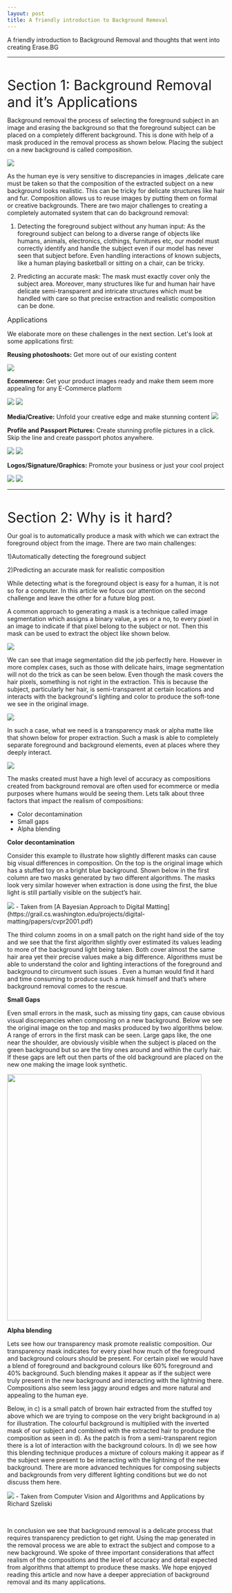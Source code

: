 ```yaml
---
layout: post
title: A friendly introduction to Background Removal
---
```

A friendly introduction to Background Removal and thoughts that went into creating Erase.BG

---

&nbsp;

<font size="6"> Section 1: Background Removal and it’s Applications </font> 


Background removal the process of selecting the foreground subject in an image and erasing the background so that the foreground subject can be placed on a completely different background. This is done with help of a mask produced in the removal process as shown below. Placing the subject on a new background is called composition. 


<img src="https://github.com/bluesky314/bluesky314.github.io/blob/master/images/bgremoval/intro.jpg?raw=true" >

As the human eye is very sensitive to discrepancies in images ,delicate care must be taken so that the composition of the extracted subject on a new background looks realistic. This can be tricky for delicate structures like hair and fur. Composition allows us to reuse images by putting them on formal or creative backgrounds. There are two major challenges to creating a completely automated system that can do background removal: 

1) Detecting the foreground subject without any human input: As the foreground subject can belong to a diverse range of objects like humans, animals, electronics, clothings, furnitures etc, our model must correctly identify and handle the subject even if our model has never seen that subject before. Even handling interactions of known subjects, like a human playing basketball or sitting on a chair, can be tricky. 

2) Predicting an accurate mask: The mask must exactly cover only the subject area. Moreover, many structures like fur and human hair have delicate semi-transparent and intricate structures which must be handled with care so that precise extraction and realistic composition can be done.

<font size="3"> Applications </font> 


We elaborate more on these challenges in the next section. Let's look at some applications first:

**Reusing photoshoots:** Get more out of our existing content

<img src="https://github.com/bluesky314/bluesky314.github.io/blob/master/images/bgremoval/model.jpg?raw=true" >

**Ecommerce:** Get your product images ready and make them seem more appealing for any E-Commerce platform 

<img src="https://github.com/bluesky314/bluesky314.github.io/blob/master/images/bgremoval/shirt.jpg?raw=true" >
<img src="https://github.com/bluesky314/bluesky314.github.io/blob/master/images/bgremoval/shoe.jpg?raw=true" >


**Media/Creative:** Unfold your creative edge and make stunning content
<img src="https://github.com/bluesky314/bluesky314.github.io/blob/master/images/bgremoval/media.jpg?raw=true" >


**Profile and Passport Pictures:** Create stunning profile pictures in a click. Skip the line and create passport photos anywhere.

<img src="https://github.com/bluesky314/bluesky314.github.io/blob/master/images/bgremoval/profilepic.jpg?raw=true" >

<img src="https://github.com/bluesky314/bluesky314.github.io/blob/master/images/bgremoval/passport.jpg?raw=true" >


**Logos/Signature/Graphics:** Promote your business or just your cool project

<img src="https://github.com/bluesky314/bluesky314.github.io/blob/master/images/bgremoval/graphic.png?raw=true" >

<img src="https://github.com/bluesky314/bluesky314.github.io/blob/master/images/bgremoval/sig.jpg?raw=true" >

---


&nbsp;

<font size="6"> Section 2: Why is it hard? </font> 



Our goal is to automatically produce a mask with which we can extract the foreground object from the image. There are two main challenges:

1)Automatically detecting the foreground subject

2)Predicting an accurate mask for realistic composition

While detecting what is the foreground object is easy for a human, it is not so for a computer. In this article we focus our attention on the second challenge and leave the other for a future blog post.

A common approach to generating a mask is a technique called image segmentation which assigns a binary value, a yes or a no, to every pixel in an image to indicate if that pixel belong to the subject or not. Then this mask can be used to extract the object like shown below.

<img src="https://github.com/bluesky314/bluesky314.github.io/blob/master/images/bgremoval/solidseg.jpg?raw=true" >


We can see that image segmentation did the job perfectly here. However in more complex cases, such as those with delicate hairs, image segmentation will not do the trick as can be seen below. Even though the mask covers the hair pixels, something is not right in the extraction. This is because the subject, particularly her hair, is semi-transparent at certain locations and interacts with the background's lighting and color  to produce the soft-tone we see in the original image. 

<img src="https://github.com/bluesky314/bluesky314.github.io/blob/master/images/bgremoval/hairseg.jpg?raw=true" >

In such a case, what we need is a transparency mask or alpha matte like that shown below for proper extraction. Such a mask is able to completely separate foreground and background elements, even at places where they deeply interact.

<img src="https://github.com/bluesky314/bluesky314.github.io/blob/master/images/bgremoval/hairalpha.jpg?raw=true" >

The masks created must have a high level of accuracy as compositions created from background removal are often used for ecommerce or media purposes where humans would be seeing them. Lets talk about three factors that impact the realism of compositions: 

* Color decontamination
* Small gaps 
* Alpha blending

**Color decontamination**

Consider this example to illustrate how slightly different masks can cause big visual differences in composition. On the top is the original image which has a stuffed toy on a bright blue background. Shown below in the first column are two masks generated by two different algorithms. The masks look very similar however when extraction is done using the first, the blue light is still partially visible on the subject’s hair.

<img src="https://github.com/bluesky314/bluesky314.github.io/blob/master/images/bgremoval/colorcontamination.png?raw=true" >
- Taken from [A Bayesian Approach to Digital Matting](https://grail.cs.washington.edu/projects/digital-matting/papers/cvpr2001.pdf)

The third column zooms in on a small patch on the right hand side of the toy and we see that the first algorithm slightly over estimated its values leading to more of the background light being taken. Both cover almost the same hair area yet their precise values make a big difference. Algorithms must be able to understand the color and lighting interactions of the foreground and background to circumvent such issues . Even a human would find it hard and time consuming to produce such a mask himself and that’s where background removal comes to the rescue. 


**Small Gaps**

Even small errors in the mask, such as missing tiny gaps, can cause obvious visual discrepancies when composing on a new background. Below we see the original image on the top and masks produced by two algorithms below. A range of errors in the first mask can be seen. Large gaps like, the one near the shoulder, are obviously visible when the subject is placed on the green background but so are the tiny ones around and within the curly hair. If these gaps are left out then parts of the old background are placed on the new one making the image look synthetic.

<img src="https://github.com/bluesky314/bluesky314.github.io/blob/master/images/bgremoval/smallgaps.jpg?raw=true" width="450" height="570" >

**Alpha blending**

Lets see how our transparency mask promote realistic composition. Our transparency mask indicates for every pixel how much of the foreground and background colours should be present. For certain pixel we would have a blend of foreground and background colours like 60% foreground and 40% background. Such blending makes it appear as if the subject were truly present in the new background and interacting with the lightning there. Compositions also seem less jaggy around edges and more natural and appealing to the human eye. 

Below, in c) is a small patch of brown hair extracted from the stuffed toy above which we are trying to compose on the very bright background in a) for illustration. The colourful background is multiplied with the inverted mask of our subject and combined with the extracted hair to produce the composition as seen in d). As the patch is from a semi-transparent region there is a lot of interaction with the background colours. In d) we see how this blending technique produces a mixture of colours making it appear as if the subject were present to be interacting with the lightning of the new background. There are more advanced techniques for composing subjects and backgrounds from very different lighting conditions but we do not discuss them here.

<img src="https://github.com/bluesky314/bluesky314.github.io/blob/master/images/bgremoval/compositionzoom.png?raw=true" >
- Taken from Computer Vision and Algorithms and Applications by Richard Szeliski

&nbsp;

In conclusion we see that background removal is a delicate process that requires transparency prediction to get right. Using the map generated in the removal process we are able to extract the subject and compose to a new background. We spoke of three important considerations that affect realism of the compositions and the level of accuracy and detail expected from algorithms that attempt to produce these masks. We hope enjoyed reading this article and now have a deeper appreciation of background removal and its many applications.

